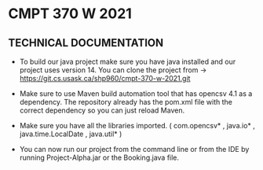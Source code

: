 # CMPT 370 W 2021

## TECHNICAL  DOCUMENTATION

-	To build our java project make sure you have java installed and our project uses version 14.
	You can clone the project from ->  https://git.cs.usask.ca/shp960/cmpt-370-w-2021.git

- 	Make sure to use Maven build automation tool that has opencsv 4.1 as a dependency. The repository
	already has the pom.xml file with the correct dependency so you can just reload Maven.

-	Make sure you have all the libraries imported. ( com.opencsv* , java.io* , java.time.LocalDate , java.util* )

- 	You can now run our project from the command line or from the IDE by running Project-Alpha.jar or the Booking.java file. 
